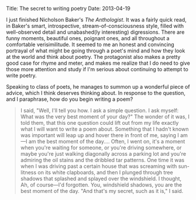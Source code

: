 Title: The secret to writing poetry
Date: 2013-04-19

I just finished Nicholson Baker's *The Anthologist*. It was a fairly quick read, in Baker's smart, introspective, stream-of-consciousness style, filled with well-observed detail and unabashed(ly interesting) digressions. There are funny moments, beautiful ones, poignant ones, and all throughout a comfortable verisimilitude. It seemed to me an honest and convincing portrayal of what might be going through a poet's mind and how they look at the world and think about poetry. The protagonist also makes a pretty good case for rhyme and meter, and makes me realize that I do need to give those more attention and study if I'm serious about continuing to attempt to write poetry.

Speaking to class of poets, he manages to summon up a wonderful piece of advice, which I think deserves thinking about. In response to the question, and I paraphrase, how do you begin writing a poem?

> I said, "Well, I'll tell you how. I ask a simple question. I ask myself: What was the very best moment of your day?" The wonder of it was, I told them, that this one question could lift out from my life exactly what I will want to write a poem about. Something that I hadn't known was important will leap up and hover there in front of me, saying I am&mdash;I am the best moment of the day.... Often, I went on, it's a moment when you're waiting for someone, or you're driving somewhere, or maybe you're just walking diagonally across a parking lot and you're admiring the oil stains and the dribbled tar patterns. One time it was when I was driving past a certain house that was screaming with sun-litness on its white clapboards, and then I plunged through tree shadows that splashed and splayed over the windshield. I thought, Ah, of course&mdash;I'd forgotten. You, windshield shadows, you are the best moment of the day. "And that's my secret, such as it is," I said.
